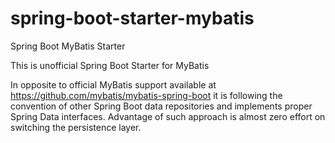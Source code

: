 # spring-boot-starter-mybatis
Spring Boot MyBatis Starter

This is unofficial Spring Boot Starter for MyBatis

In opposite to official MyBatis support available at https://github.com/mybatis/mybatis-spring-boot it is following 
the convention of other Spring Boot data repositories and implements proper Spring Data interfaces.
Advantage of such approach is almost zero effort on switching the persistence layer.
